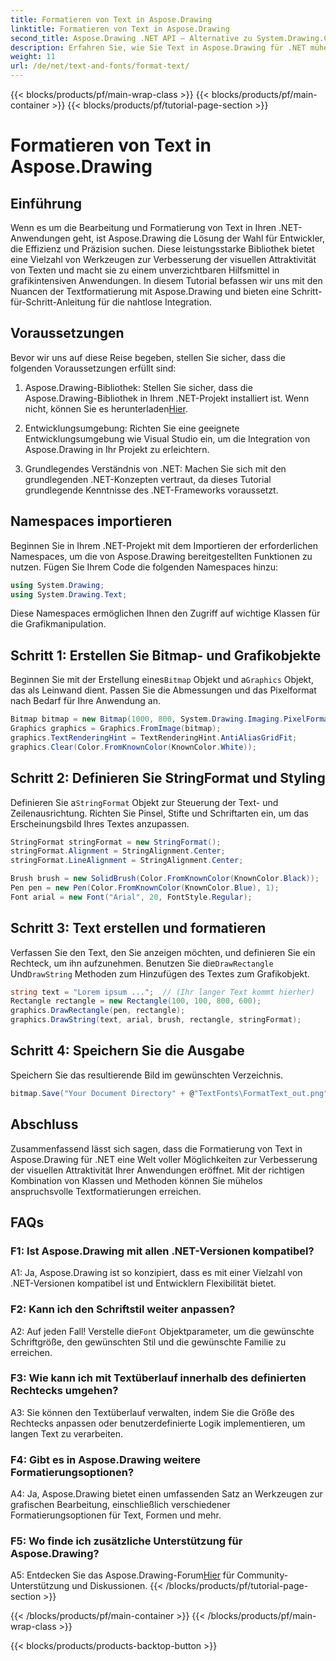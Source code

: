```yaml
---
title: Formatieren von Text in Aspose.Drawing
linktitle: Formatieren von Text in Aspose.Drawing
second_title: Aspose.Drawing .NET API – Alternative zu System.Drawing.Common
description: Erfahren Sie, wie Sie Text in Aspose.Drawing für .NET mühelos formatieren. Schritt-für-Schritt-Anleitung mit Beispielen.
weight: 11
url: /de/net/text-and-fonts/format-text/
---
```


{{< blocks/products/pf/main-wrap-class >}}
{{< blocks/products/pf/main-container >}}
{{< blocks/products/pf/tutorial-page-section >}}

# Formatieren von Text in Aspose.Drawing

## Einführung

Wenn es um die Bearbeitung und Formatierung von Text in Ihren .NET-Anwendungen geht, ist Aspose.Drawing die Lösung der Wahl für Entwickler, die Effizienz und Präzision suchen. Diese leistungsstarke Bibliothek bietet eine Vielzahl von Werkzeugen zur Verbesserung der visuellen Attraktivität von Texten und macht sie zu einem unverzichtbaren Hilfsmittel in grafikintensiven Anwendungen. In diesem Tutorial befassen wir uns mit den Nuancen der Textformatierung mit Aspose.Drawing und bieten eine Schritt-für-Schritt-Anleitung für die nahtlose Integration.

## Voraussetzungen

Bevor wir uns auf diese Reise begeben, stellen Sie sicher, dass die folgenden Voraussetzungen erfüllt sind:

1.  Aspose.Drawing-Bibliothek: Stellen Sie sicher, dass die Aspose.Drawing-Bibliothek in Ihrem .NET-Projekt installiert ist. Wenn nicht, können Sie es herunterladen[Hier](https://releases.aspose.com/drawing/net/).

2. Entwicklungsumgebung: Richten Sie eine geeignete Entwicklungsumgebung wie Visual Studio ein, um die Integration von Aspose.Drawing in Ihr Projekt zu erleichtern.

3. Grundlegendes Verständnis von .NET: Machen Sie sich mit den grundlegenden .NET-Konzepten vertraut, da dieses Tutorial grundlegende Kenntnisse des .NET-Frameworks voraussetzt.

## Namespaces importieren

Beginnen Sie in Ihrem .NET-Projekt mit dem Importieren der erforderlichen Namespaces, um die von Aspose.Drawing bereitgestellten Funktionen zu nutzen. Fügen Sie Ihrem Code die folgenden Namespaces hinzu:

```csharp
using System.Drawing;
using System.Drawing.Text;
```

Diese Namespaces ermöglichen Ihnen den Zugriff auf wichtige Klassen für die Grafikmanipulation.

## Schritt 1: Erstellen Sie Bitmap- und Grafikobjekte

 Beginnen Sie mit der Erstellung eines`Bitmap` Objekt und a`Graphics` Objekt, das als Leinwand dient. Passen Sie die Abmessungen und das Pixelformat nach Bedarf für Ihre Anwendung an.

```csharp
Bitmap bitmap = new Bitmap(1000, 800, System.Drawing.Imaging.PixelFormat.Format32bppPArgb);
Graphics graphics = Graphics.FromImage(bitmap);
graphics.TextRenderingHint = TextRenderingHint.AntiAliasGridFit;
graphics.Clear(Color.FromKnownColor(KnownColor.White));
```

## Schritt 2: Definieren Sie StringFormat und Styling

 Definieren Sie a`StringFormat` Objekt zur Steuerung der Text- und Zeilenausrichtung. Richten Sie Pinsel, Stifte und Schriftarten ein, um das Erscheinungsbild Ihres Textes anzupassen.

```csharp
StringFormat stringFormat = new StringFormat();
stringFormat.Alignment = StringAlignment.Center;
stringFormat.LineAlignment = StringAlignment.Center;

Brush brush = new SolidBrush(Color.FromKnownColor(KnownColor.Black));
Pen pen = new Pen(Color.FromKnownColor(KnownColor.Blue), 1);
Font arial = new Font("Arial", 20, FontStyle.Regular);
```

## Schritt 3: Text erstellen und formatieren

Verfassen Sie den Text, den Sie anzeigen möchten, und definieren Sie ein Rechteck, um ihn aufzunehmen. Benutzen Sie die`DrawRectangle` Und`DrawString` Methoden zum Hinzufügen des Textes zum Grafikobjekt.

```csharp
string text = "Lorem ipsum ...";  // (Ihr langer Text kommt hierher)
Rectangle rectangle = new Rectangle(100, 100, 800, 600);
graphics.DrawRectangle(pen, rectangle);
graphics.DrawString(text, arial, brush, rectangle, stringFormat);
```

## Schritt 4: Speichern Sie die Ausgabe

Speichern Sie das resultierende Bild im gewünschten Verzeichnis.

```csharp
bitmap.Save("Your Document Directory" + @"TextFonts\FormatText_out.png");
```

## Abschluss

Zusammenfassend lässt sich sagen, dass die Formatierung von Text in Aspose.Drawing für .NET eine Welt voller Möglichkeiten zur Verbesserung der visuellen Attraktivität Ihrer Anwendungen eröffnet. Mit der richtigen Kombination von Klassen und Methoden können Sie mühelos anspruchsvolle Textformatierungen erreichen.

## FAQs

### F1: Ist Aspose.Drawing mit allen .NET-Versionen kompatibel?

A1: Ja, Aspose.Drawing ist so konzipiert, dass es mit einer Vielzahl von .NET-Versionen kompatibel ist und Entwicklern Flexibilität bietet.

### F2: Kann ich den Schriftstil weiter anpassen?

 A2: Auf jeden Fall! Verstelle die`Font` Objektparameter, um die gewünschte Schriftgröße, den gewünschten Stil und die gewünschte Familie zu erreichen.

### F3: Wie kann ich mit Textüberlauf innerhalb des definierten Rechtecks umgehen?

A3: Sie können den Textüberlauf verwalten, indem Sie die Größe des Rechtecks anpassen oder benutzerdefinierte Logik implementieren, um langen Text zu verarbeiten.

### F4: Gibt es in Aspose.Drawing weitere Formatierungsoptionen?

A4: Ja, Aspose.Drawing bietet einen umfassenden Satz an Werkzeugen zur grafischen Bearbeitung, einschließlich verschiedener Formatierungsoptionen für Text, Formen und mehr.

### F5: Wo finde ich zusätzliche Unterstützung für Aspose.Drawing?

 A5: Entdecken Sie das Aspose.Drawing-Forum[Hier](https://forum.aspose.com/c/diagram/17) für Community-Unterstützung und Diskussionen.
{{< /blocks/products/pf/tutorial-page-section >}}

{{< /blocks/products/pf/main-container >}}
{{< /blocks/products/pf/main-wrap-class >}}

{{< blocks/products/products-backtop-button >}}
